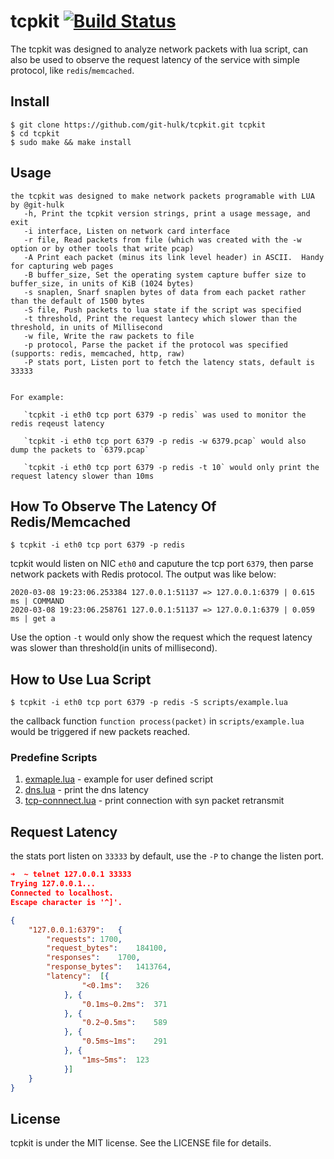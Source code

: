 # tcpkit [![Build Status](https://travis-ci.com/git-hulk/tcpkit.svg?branch=master)](https://travis-ci.com/git-hulk/tcpkit)

The tcpkit was designed to analyze network packets with lua script, can also be used to observe the request latency
of the service with simple protocol, like `redis`/`memcached`.

## Install

```
$ git clone https://github.com/git-hulk/tcpkit.git tcpkit
$ cd tcpkit
$ sudo make && make install
```

## Usage

```shell
the tcpkit was designed to make network packets programable with LUA by @git-hulk
   -h, Print the tcpkit version strings, print a usage message, and exit
   -i interface, Listen on network card interface
   -r file, Read packets from file (which was created with the -w option or by other tools that write pcap)
   -A Print each packet (minus its link level header) in ASCII.  Handy for capturing web pages
   -B buffer_size, Set the operating system capture buffer size to buffer_size, in units of KiB (1024 bytes)
   -s snaplen, Snarf snaplen bytes of data from each packet rather than the default of 1500 bytes
   -S file, Push packets to lua state if the script was specified
   -t threshold, Print the request lantecy which slower than the threshold, in units of Millisecond
   -w file, Write the raw packets to file
   -p protocol, Parse the packet if the protocol was specified (supports: redis, memcached, http, raw)
   -P stats port, Listen port to fetch the latency stats, default is 33333


For example:

   `tcpkit -i eth0 tcp port 6379 -p redis` was used to monitor the redis reqeust latency

   `tcpkit -i eth0 tcp port 6379 -p redis -w 6379.pcap` would also dump the packets to `6379.pcap`

   `tcpkit -i eth0 tcp port 6379 -p redis -t 10` would only print the request latency slower than 10ms
```

## How To Observe The Latency Of Redis/Memcached 


```shell
$ tcpkit -i eth0 tcp port 6379 -p redis
```  

tcpkit would listen on NIC `eth0` and caputure the tcp port `6379`, then parse network packets with Redis protocol. 
The output was like below:

```
2020-03-08 19:23:06.253384 127.0.0.1:51137 => 127.0.0.1:6379 | 0.615 ms | COMMAND
2020-03-08 19:23:06.258761 127.0.0.1:51137 => 127.0.0.1:6379 | 0.059 ms | get a
```

Use the option `-t` would only show the request which the request latency was slower than threshold(in units of millisecond).


## How to Use Lua Script

```
$ tcpkit -i eth0 tcp port 6379 -p redis -S scripts/example.lua
```

the callback function `function process(packet)` in `scripts/example.lua` would be triggered if new packets reached.

### Predefine Scripts

1. [exmaple.lua](https://github.com/git-hulk/tcpkit/blob/master/scripts/example.lua) - example for user defined script
2. [dns.lua](https://github.com/git-hulk/tcpkit/blob/master/scripts/dns.lua) - print the dns latency
3. [tcp-connnect.lua](https://github.com/git-hulk/tcpkit/blob/master/scripts/tcp-connect.lua) - print connection with syn packet retransmit

## Request Latency

the stats port listen on `33333` by default, use the `-P` to change the listen port.

```json
➜  ~ telnet 127.0.0.1 33333
Trying 127.0.0.1...
Connected to localhost.
Escape character is '^]'.

{
	"127.0.0.1:6379":	{
		"requests":	1700,
		"request_bytes":	184100,
		"responses":	1700,
		"response_bytes":	1413764,
		"latency":	[{
				"<0.1ms":	326
			}, {
				"0.1ms~0.2ms":	371
			}, {
				"0.2~0.5ms":	589
			}, {
				"0.5ms~1ms":	291
			}, {
				"1ms~5ms":	123
			}]
	}
}
```

## License

tcpkit is under the MIT license. See the LICENSE file for details.

